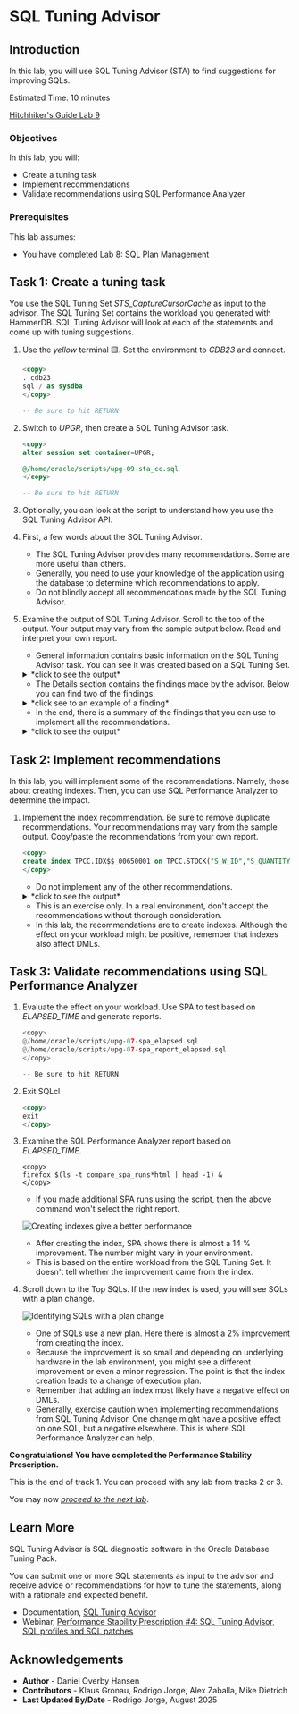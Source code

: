 # SQL Tuning Advisor

## Introduction

In this lab, you will use SQL Tuning Advisor (STA) to find suggestions for improving SQLs.

Estimated Time: 10 minutes

[Hitchhiker's Guide Lab 9](youtube:lwvdaM4v4tQ?start=4242)

### Objectives

In this lab, you will:

* Create a tuning task
* Implement recommendations
* Validate recommendations using SQL Performance Analyzer

### Prerequisites

This lab assumes:

* You have completed Lab 8: SQL Plan Management

## Task 1: Create a tuning task

You use the SQL Tuning Set *STS_CaptureCursorCache* as input to the advisor. The SQL Tuning Set contains the workload you generated with HammerDB. SQL Tuning Advisor will look at each of the statements and come up with tuning suggestions.

1. Use the *yellow* terminal 🟨. Set the environment to *CDB23* and connect.

      ``` sql
      <copy>
      . cdb23
      sql / as sysdba
      </copy>

      -- Be sure to hit RETURN
      ```

2. Switch to *UPGR*, then create a SQL Tuning Advisor task.

    ``` sql
    <copy>
    alter session set container=UPGR;

    @/home/oracle/scripts/upg-09-sta_cc.sql
    </copy>

    -- Be sure to hit RETURN
    ```

3. Optionally, you can look at the script to understand how you use the SQL Tuning Advisor API.

4. First, a few words about the SQL Tuning Advisor.

    * The SQL Tuning Advisor provides many recommendations. Some are more useful than others.
    * Generally, you need to use your knowledge of the application using the database to determine which recommendations to apply.
    * Do not blindly accept all recommendations made by the SQL Tuning Advisor.

5. Examine the output of SQL Tuning Advisor. Scroll to the top of the output. Your output may vary from the sample output below. Read and interpret your own report.

    * General information contains basic information on the SQL Tuning Advisor task. You can see it was created based on a SQL Tuning Set.

    <details>
    <summary>*click to see the output*</summary>

    ``` text
    ------------------------------------------------------
    GENERAL INFORMATION SECTION
    ------------------------------------------------------
    Tuning Task Name                : STA_UPGRADE_TO_23AI_CC
    Tuning Task Owner               : SYS
    Workload Type                   : SQL Tuning Set
    Scope                           : COMPREHENSIVE
    Time Limit(seconds)             : 360
    Completion Status               : COMPLETED
    Started at                      : 06/03/2024 08:56:45
    Completed at                    : 06/03/2024 08:57:06
    SQL Tuning Set (STS) Name       : STS_CaptureCursorCache
    SQL Tuning Set Owner            : SYS
    Number of Statements in the STS : 37
    ```

    </details>

    * The Details section contains the findings made by the advisor. Below you can find two of the findings.

    <details>
    <summary>*click see to an example of a finding*</summary>

    ``` text
    -------------------------------------------------------------------------------
    DETAILS SECTION
    -------------------------------------------------------------------------------
     Statements with Results Ordered by Maximum (Profile/Index) Benefit, Object ID
    -------------------------------------------------------------------------------
    Object ID     : 5
    Schema Name   : TPCC
    Container Name: UPGR
    SQL ID	      : f90zn75aphu4w
    SQL Text      : SELECT COUNT(DISTINCT (S_I_ID)) FROM ORDER_LINE, STOCK,
    		DISTRICT WHERE D_ID=:B3 AND D_W_ID=:B2 AND D_ID = OL_D_ID AND
    		D_W_ID = OL_W_ID AND OL_I_ID = S_I_ID AND OL_W_ID = S_W_ID
    		AND S_QUANTITY < :B1 AND OL_O_ID BETWEEN (D_NEXT_O_ID - 20)
    		AND (D_NEXT_O_ID - 1)

    -------------------------------------------------------------------------------
    FINDINGS SECTION (3 findings)
    -------------------------------------------------------------------------------

    1- Statistics Finding
    ---------------------
      Optimizer statistics for table "TPCC"."ORDER_LINE" are stale.

      Recommendation
      --------------
      - Consider collecting optimizer statistics for this table.
        BEGIN
         dbms_stats.gather_table_stats(
          ownname => 'TPCC',
          tabname => 'ORDER_LINE',
          estimate_percent => DBMS_STATS.AUTO_SAMPLE_SIZE,
          method_opt => 'FOR ALL COLUMNS SIZE AUTO');
        END;
        /

      Rationale
      ---------
        The optimizer requires up-to-date statistics for the table in order to
        select a good execution plan.

    2- Index Finding (see explain plans section below)
    --------------------------------------------------
      The execution plan of this statement can be improved by creating one or more
      indices.

      Recommendation (estimated benefit: 99.7%)
      -----------------------------------------
      - Consider running the Access Advisor to improve the physical schema design
        or creating the recommended index.
        create index TPCC.IDX$$_00650001 on TPCC.STOCK("S_W_ID","S_QUANTITY","S_I_I
        D");

      Rationale
      ---------
        Creating the recommended indices significantly improves the execution plan
        of this statement. However, it might be preferable to run "Access Advisor"
        using a representative SQL workload as opposed to a single statement. This
        will allow to get comprehensive index recommendations which takes into
        account index maintenance overhead and additional space consumption.

    3- Alternative Plan Finding
    ---------------------------
      Some alternative execution plans for this statement were found by searching
      the system's real-time and historical performance data.

      The following table lists these plans ranked by their average elapsed time.
      See section "ALTERNATIVE PLANS SECTION" for detailed information on each
      plan.

      id plan hash	last seen	     elapsed (s)  origin	  note
      -- ---------- -------------------- ------------ --------------- ----------------
       1 3526939835  2024-08-13/08:38:17	    0.001 Cursor Cache
       2  395199281  2024-08-12/20:52:07	    0.001 AWR		  original plan

      Recommendation
      --------------
      - Consider creating a SQL plan baseline for the plan with the best average
        elapsed time.
        BEGIN
         dbms_sqltune.create_sql_plan_baseline(
          task_name => 'STA_UPGRADE_TO_23AI_CC',
          object_id => 5,
          owner_name => 'SYS',
          plan_hash_value => 3526939835);
        END;
        /
    ```

    </details>

    * In the end, there is a summary of the findings that you can use to implement all the recommendations.

    <details>
    <summary>*click to see the output*</summary>

    ``` text
    -- Script generated by DBMS_SQLTUNE package, advisor framework --
    -- Use this script to implement some of the recommendations    --
    -- made by the SQL tuning advisor.			       --
    --							       --
    -- NOTE: this script may need to be edited for your system     --
    --	 (index names, privileges, etc) before it is executed. --
    -----------------------------------------------------------------
    .
    (output truncated)
    .
    create index TPCC.IDX$$_00650001 on TPCC.STOCK("S_W_ID","S_QUANTITY","S_I_ID");
    BEGIN
    dbms_sqltune.create_sql_plan_baseline(
     task_name => 'STA_UPGRADE_TO_23AI_CC',
     object_id => 5,
     owner_name => 'SYS',
     plan_hash_value => 3526939835);
    END;
    /
    BEGIN
    dbms_sqltune.create_sql_plan_baseline(
     task_name => 'STA_UPGRADE_TO_23AI_CC',
     object_id => 5,
     owner_name => 'SYS',
     plan_hash_value => 3526939835);
    END;
    /
    ```

    </details>

## Task 2: Implement recommendations

In this lab, you will implement some of the recommendations. Namely, those about creating indexes. Then, you can use SQL Performance Analyzer to determine the impact.

1. Implement the index recommendation. Be sure to remove duplicate recommendations. Your recommendations may vary from the sample output. Copy/paste the recommendations from your own report.

    ``` sql
    <copy>
    create index TPCC.IDX$$_00650001 on TPCC.STOCK("S_W_ID","S_QUANTITY","S_I_ID");
    </copy>
    ```

    * Do not implement any of the other recommendations.

    <details>
    <summary>*click to see the output*</summary>

    ``` text
    SQL> create index TPCC.IDX$$_00650001 on TPCC.STOCK("S_W_ID","S_QUANTITY","S_I_ID");

    Index created.

    SQL> create index TPCC.IDX$$_02ED0002 on TPCC.ORDERS("O_C_ID","O_D_ID","O_W_ID");

    Index created.
    ```

    </details>

    * This is an exercise only. In a real environment, don't accept the recommendations without thorough consideration.
    * In this lab, the recommendations are to create indexes. Although the effect on your workload might be positive, remember that indexes also affect DMLs.

## Task 3: Validate recommendations using SQL Performance Analyzer

1. Evaluate the effect on your workload. Use SPA to test based on *ELAPSED\_TIME* and generate reports.

    ``` python
    <copy>
    @/home/oracle/scripts/upg-07-spa_elapsed.sql
    @/home/oracle/scripts/upg-07-spa_report_elapsed.sql
    </copy>

    -- Be sure to hit RETURN
    ```

2. Exit SQLcl

    ``` sql
    <copy>
    exit
    </copy>
    ```

3. Examine the SQL Performance Analyzer report based on *ELAPSED\_TIME*.

    ``` shell
    <copy>
    firefox $(ls -t compare_spa_runs*html | head -1) &
    </copy>
    ```

    * If you made additional SPA runs using the script, then the above command won't select the right report.

    ![Creating indexes give a better performance](./images/sqltune-spa1.png " ")

    * After creating the index, SPA shows there is almost a 14 % improvement. The number might vary in your environment.
    * This is based on the entire workload from the SQL Tuning Set. It doesn't tell whether the improvement came from the index.

4. Scroll down to the Top SQLs. If the new index is used, you will see SQLs with a plan change.

    ![Identifying SQLs with a plan change](./images/sqltune-top-sql-after-index.png " ")

    * One of SQLs use a new plan. Here there is almost a 2% improvement from creating the index.
    * Because the improvement is so small and depending on underlying hardware in the lab environment, you might see a different improvement or even a minor regression. The point is that the index creation leads to a change of execution plan.
    * Remember that adding an index most likely have a negative effect on DMLs.
    * Generally, exercise caution when implementing recommendations from SQL Tuning Advisor. One change might have a positive effect on one SQL, but a negative elsewhere. This is where SQL Performance Analyzer can help.

**Congratulations! You have completed the Performance Stability Prescription.**

This is the end of track 1. You can proceed with any lab from tracks 2 or 3.

You may now [*proceed to the next lab*](#next).

## Learn More

SQL Tuning Advisor is SQL diagnostic software in the Oracle Database Tuning Pack.

You can submit one or more SQL statements as input to the advisor and receive advice or recommendations for how to tune the statements, along with a rationale and expected benefit.

* Documentation, [SQL Tuning Advisor](https://docs.oracle.com/en/database/oracle/oracle-database/19/tgsql/sql-tuning-advisor.html#GUID-8E1A39CB-A491-4254-8B31-9B1DF7B52AA1)
* Webinar, [Performance Stability Prescription #4: SQL Tuning Advisor, SQL profiles and SQL patches](https://www.youtube.com/watch?v=qCt1_Fc3JRs&t=4923s)

## Acknowledgements

* **Author** - Daniel Overby Hansen
* **Contributors** - Klaus Gronau, Rodrigo Jorge, Alex Zaballa, Mike Dietrich
* **Last Updated By/Date** - Rodrigo Jorge, August 2025
